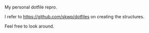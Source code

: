 My personal dotfile repro. 

I refer to https://github.com/skwp/dotfiles on creating the structures.

Feel free to look around.
